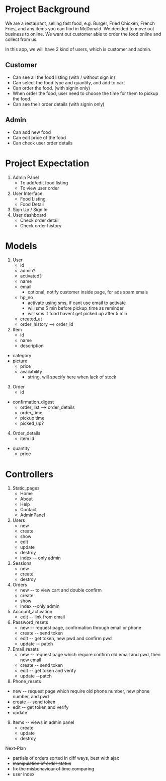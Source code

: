 # Project Background
We are a restaurant, selling fast food, e.g. Burger, Fried Chicken, French Fries, and any items you can find in McDonald. We decided to move out business to online. We want out customer able to order the food online and collect from us. 

In this app, we will have 2 kind of users, which is customer and admin. 

## Customer
 - Can see all the food listing (with / without sign in)
 - Can select the food type and quantity, and add to cart 
 - Can order the food. (with signin only)
 - When order the food, user need to choose the time for them to pickup the food.
 - Can see their order details (with signin only)

## Admin
 - Can add new food
 - Can edit price of the food
 - Can check user order details

# Project Expectation
 1. Admin Panel
	- To add/edit food listing
	- To view user order
 2. User Interface
	- Food Listing
	- Food Detail
 3. Sign Up / Sign In
 4. User dashboard
	- Check order detail
	- Check order history

# Models
	
1. User
	* id
	* admin?
	* activated?
	* name
	* email
		* optional, notify customer inside page, for ads spam emais
	* hp_no
		* activate using sms, if cant use email to activate
		* will sms 5 min before pickup_time as reminder
		* will sms if food havent get picked up after 5 min
	* created_at
	* order_history --> order_id
2. Item
	* id
	* name
	* description
  * category
  * picture
	* price
	* availability
		* string, will specify here when lack of stock
3. Order
	* id
  * confirmation_digest
	* order_list --> order_details
	* order_time
	* pickup time
	* picked_up?
4. Order_details
	* item id
  * quantity
	* price

# Controllers
1. Static_pages
	* Home
	* About
	* Help
	* Contact
	* AdminPanel
2. Users
	* new
	* create
	* show
	* edit
	* update
	* destroy
	* index -- only admin
3. Sessions
	* new
	* create
	* destroy
4. Orders
	* new -- to view cart and double confirm
	* create
	* show
	* index --only admin
5. Account_activation
	* edit -- link from email
6. Password_resets
	* new -- request page, confirmation through email or phone
	* create -- send token
	* edit -- get token, new pwd and confirm pwd
	* update -- patch
7. Email_resets
	* new -- request page which require confirm old email and pwd, then new email
	* create -- send token
	* edit -- get token and verify
	* update --patch
8. Phone_resets
  * new -- request page which require old phone number, new phone number, and pwd
  * create -- send token
  * edit -- get token and verify
  * update
9. Items -- views in admin panel
	* create
	* update
	* destroy

Next-Plan
  * partials of orders sorted in diff ways, best with ajax
  * ~~manipulation of order status~~
  * ~~fix the misbehaviour of time comparing~~
  * user index
